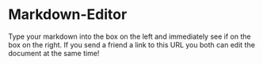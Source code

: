 # Markdown-Editor
Type your markdown into the box on the left and immediately see if on the box on the right. If you send a friend a link to this URL you both can edit the document at the same time!

